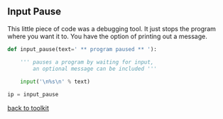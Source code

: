 ## Input Pause

This little piece of code was a debugging tool.
It just stops the program where you want it to.
You have the option of printing out a message.

```python
def input_pause(text=' ** program paused ** '):

    ''' pauses a program by waiting for input,
        an optional message can be included '''
        
    input('\n%s\n' % text)

ip = input_pause
```

[back to toolkit](/toolkit)

